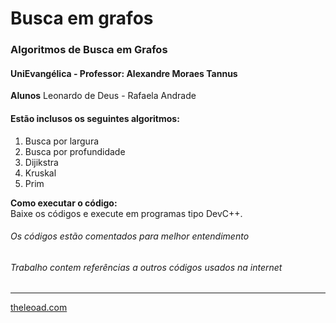 # Busca em grafos

### Algoritmos de Busca em Grafos

#### UniEvangélica - Professor: Alexandre Moraes Tannus

**Alunos** Leonardo de Deus - Rafaela Andrade

#### Estão inclusos os seguintes algoritmos:  

1. Busca por largura  
2. Busca por profundidade
3. Dijikstra
4. Kruskal
5. Prim

**Como executar o código:**  
Baixe os códigos e execute em programas tipo DevC++.


###### Os códigos estão comentados para melhor entendimento  
###### Trabalho contem referências a outros códigos usados na internet    


---

[theleoad.com](http://theleoad.com)
